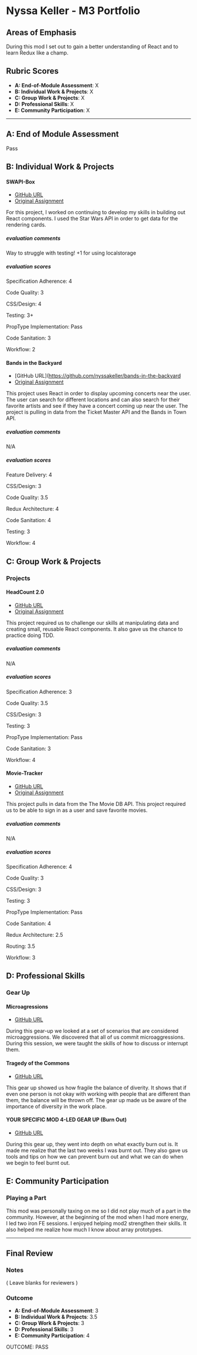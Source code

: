 # Nyssa Keller - M3 Portfolio

## Areas of Emphasis

During this mod I set out to gain a better understanding of React and to learn Redux like a champ. 

## Rubric Scores

* **A: End-of-Module Assessment**: X
* **B: Individual Work & Projects**: X
* **C: Group Work & Projects**: X
* **D: Professional Skills**: X
* **E: Community Participation**: X

-----------------------

## A: End of Module Assessment

Pass


## B: Individual Work & Projects


#### SWAPI-Box

* [GitHub URL](https://github.com/nyssakeller/swapi-box)
* [Original Assignment](http://frontend.turing.io/projects/swapi-box.html)

For this project, I worked on continuing to develop my skills in building out React components. I used the Star Wars API in order to get data for the rendering cards.

##### evaluation comments

Way to struggle with testing! +1 for using localstorage


##### evaluation scores

Specification Adherence: 4 

Code Quality: 3

CSS/Design: 4

Testing: 3+

PropType Implementation: Pass

Code Sanitation: 3

Workflow: 2


#### Bands in the Backyard

* [GitHub URL](https://github.com/nyssakeller/bands-in-the-backyard
* [Original Assignment](http://frontend.turing.io/projects/self-directed-project.html)

This project uses React in order to display upcoming concerts near the user. The user can search for different locations and can also search for their favorite artists and see if they have a concert coming up near the user. The project is pulling in data from the Ticket Master API and the Bands in Town API.

##### evaluation comments

N/A


##### evaluation scores

Feature Delivery: 4

CSS/Design: 3

Code Quality: 3.5

Redux Architecture: 4

Code Sanitation: 4

Testing: 3

Workflow: 4


## C: Group Work & Projects

### Projects

#### HeadCount 2.0

* [GitHub URL](https://github.com/etcetera8/headcount2.0)
* [Original Assignment](https://github.com/turingschool-examples/headcount2.0)

This project required us to challenge our skills at manipulating data and creating small, reusable React components. It also gave us the chance to practice doing TDD.

##### evaluation comments

N/A

##### evaluation scores

Specification Adherence: 3

Code Quality: 3.5

CSS/Design: 3

Testing: 3

PropType Implementation: Pass

Code Sanitation: 3

Workflow: 4


#### Movie-Tracker

* [GitHub URL](https://github.com/lexbonder/movie-box)
* [Original Assignment](https://github.com/turingschool-examples/movie-tracker)

This project pulls in data from the The Movie DB API. This project required us to be able to sign in as a user and save favorite movies. 

##### evaluation comments

N/A

##### evaluation scores

Specification Adherence: 4

Code Quality: 3

CSS/Design: 3

Testing: 3

PropType Implementation: Pass

Code Sanitation: 4

Redux Architecture: 2.5

Routing: 3.5

Workflow: 3


## D: Professional Skills

### Gear Up

#### Microagressions

* [GitHub URL](https://github.com/turingschool/gear-up/blob/master/microaggressions_update.md)

During this gear-up we looked at a set of scenarios that are considered microaggressions. We discovered that all of us commit microaggressions. During this session, we were taught the skills of how to discuss or interrupt them.

#### Tragedy of the Commons

* [GitHub URL](https://github.com/turingschool/gear-up/blob/master/tragedy_of_the_commons.markdown)

This gear up showed us how fragile the balance of diverity. It shows that if even one person is not okay with working with people that are different than them, the balance will be thrown off. The gear up made us be aware of the importance of diversity in the work place.

#### YOUR SPECIFIC MOD 4-LED GEAR UP (Burn Out)

* [GitHub URL](https://github.com/turingschool/gear-up/blob/master/m4_sessions/1801-inning/group_2.md)

During this gear up, they went into depth on what exactly burn out is. It made me realize that the last two weeks I was burnt out. They also gave us tools and tips on how we can prevent burn out and what we can do when we begin to feel burnt out. 

## E: Community Participation

### Playing a Part

This mod was personally taxing on me so I did not play much of a part in the community. However, at the beginning of the mod when I had more energy, I led two iron FE sessions. I enjoyed helping mod2 strengthen their skills. It also helped me realize how much I know about  array prototypes.

------------------

## Final Review

### Notes

( Leave blanks for reviewers )

### Outcome

* **A: End-of-Module Assessment**: 3
* **B: Individual Work & Projects**: 3.5
* **C: Group Work & Projects**: 3
* **D: Professional Skills**: 3
* **E: Community Participation**: 4

OUTCOME: PASS 
